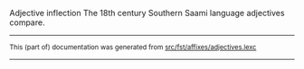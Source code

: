 Adjective inflection
The 18th century Southern Saami language adjectives compare.

* * *

<small>This (part of) documentation was generated from [src/fst/affixes/adjectives.lexc](https://github.com/giellalt/lang-sju-x-sydlapsk/blob/main/src/fst/affixes/adjectives.lexc)</small>

---


